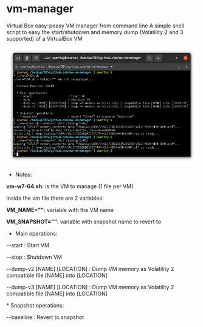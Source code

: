 # vm-manager

Virtual Box easy-peasy VM manager from command line
A simple shell script to easy the start/shutdown and memory dump (Volatility 2 and 3 supported) of a VirtualBox VM

![](./screenshot/vm-manager.png)

  * Notes:
<p><b>vm-w7-64.sh:</b> is the VM to manage (1 file per VM)</p>
<p>Inside the vm file there are 2 variables:</p>
<p><b>VM_NAME=""</b>: variable with the VM name</p>
<p><b>VM_SNAPSHOT=""</b>: variable with snapshot name to revert to</p>

* Main operations:
<p>    --start                     : Start VM</p>
<p>    --stop                      : Shutdown VM</p>
<p>    --dump-v2 [NAME] [LOCATION] : Dump VM memory as Volatility 2 compatible file [NAME] into [LOCATION]</p>
<p>    --dump-v3 [NAME] [LOCATION] : Dump VM memory as Volatility 2 compatible file [NAME] into [LOCATION]</p>
* Snapshot operations:
<p>    --baseline                  : Revert to snapshot<p>
